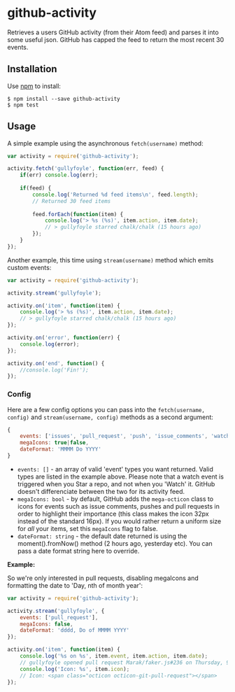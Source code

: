# github-activity

Retrieves a users GitHub activity (from their Atom feed) and parses it into some useful json. GitHub has capped the feed to return the most recent 30 events.

## Installation ##

Use [npm](https://www.npmjs.com/) to install:

    $ npm install --save github-activity
    $ npm test
    
## Usage ##

A simple example using the asynchronous `fetch(username)` method:

```javascript
var activity = require('github-activity');

activity.fetch('gullyfoyle', function(err, feed) {
    if(err) console.log(err);
    
    if(feed) {
        console.log('Returned %d feed items\n', feed.length);
        // Returned 30 feed items
        
        feed.forEach(function(item) {
            console.log('> %s (%s)', item.action, item.date);
            // > gullyfoyle starred chalk/chalk (15 hours ago)
        });
    }
});
```

Another example, this time using `stream(username)` method which emits custom events:

```javascript
var activity = require('github-activity');

activity.stream('gullyfoyle');

activity.on('item', function(item) {
    console.log('> %s (%s)', item.action, item.date);
    // > gullyfoyle starred chalk/chalk (15 hours ago)
});

activity.on('error', function(err) {
    console.log(error);
});

activity.on('end', function() {
    //console.log('Fin!');
});
```

### Config ###

Here are a few config options you can pass into the `fetch(username, config)` and `stream(username, config)` methods as a second argument:

```javascript
{
    events: ['issues', 'pull_request', 'push', 'issue_comments', 'watch'],
    megaIcons: true|false,
    dateFormat: 'MMMM Do YYYY'
}
```

* `events: []` - an array of valid 'event' types you want returned. Valid types are listed in the example above. Please note that a watch event is triggered when you Star a repo, and not when you 'Watch' it. GitHub doesn't differenciate between the two for its activity feed.
* `megaIcons: bool` - by default, GitHub adds the `mega-octicon` class to icons for events such as issue comments, pushes and pull requests in order to highlight their importance (this class makes the icon 32px instead of the standard 16px). If you would rather return a uniform size for _all_ your items, set this `megaIcons` flag to false.
* `dateFormat: string` - the default date returned is using the moment().fromNow() method (2 hours ago, yesterday etc). You can pass a date format string here to override.

**Example:**

So we're only interested in pull requests, disabling megaIcons and formatting the date to 'Day, nth of month year':

```javascript
var activity = require('github-activity');

activity.stream('gullyfoyle', {
    events: ['pull_request'],
    megaIcons: false,
    dateFormat: 'dddd, Do of MMMM YYYY'
});

activity.on('item', function(item) {
    console.log('%s on %s', item.event, item.action, item.date);
    // gullyfoyle opened pull request Marak/faker.js#236 on Thursday, 9th of July 2015
    console.log('Icon: %s', item.icon);
    // Icon: <span class="octicon octicon-git-pull-request"></span>
});
```
